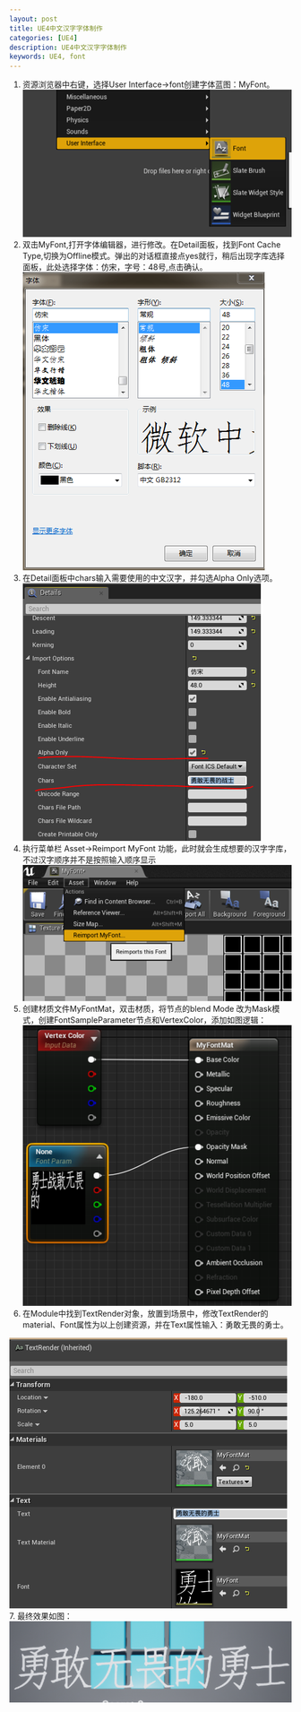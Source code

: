 ```yaml
---
layout: post
title: UE4中文汉字字体制作
categories: [UE4]
description: UE4中文汉字字体制作
keywords: UE4, font
---
```



1. 资源浏览器中右键，选择User Interface->font创建字体蓝图：MyFont。
![](https://github.com/longlongwaytogo/WorkDocs/blob/master/Unreal_Engine/res/chinese_font_1.png?raw=true)  
2. 双击MyFont,打开字体编辑器，进行修改。在Detail面板，找到Font Cache Type,切换为Offline模式。弹出的对话框直接点yes就行，稍后出现字库选择面板，此处选择字体：仿宋，字号：48号,点击确认。  
 ![](https://github.com/longlongwaytogo/WorkDocs/blob/master/Unreal_Engine/res/chinese_font_2.png?raw=true) 
3. 在Detail面板中chars输入需要使用的中文汉字，并勾选Alpha Only选项。  
![](https://github.com/longlongwaytogo/WorkDocs/blob/master/Unreal_Engine/res/chinese_font_3.png?raw=true)    
4. 执行菜单栏  Asset->Reimport MyFont 功能，此时就会生成想要的汉字字库，不过汉字顺序并不是按照输入顺序显示
![](https://github.com/longlongwaytogo/WorkDocs/blob/master/Unreal_Engine/res/chinese_font_4.png?raw=true)  
5. 创建材质文件MyFontMat，双击材质，将节点的blend Mode 改为Mask模式，创建FontSampleParameter节点和VertexColor，添加如图逻辑：  
![](https://github.com/longlongwaytogo/WorkDocs/blob/master/Unreal_Engine/res/chinese_font_5.png?raw=true)   
6. 在Module中找到TextRender对象，放置到场景中，修改TextRender的material、Font属性为以上创建资源，并在Text属性输入：勇敢无畏的勇士。 

![](https://github.com/longlongwaytogo/WorkDocs/blob/master/Unreal_Engine/res/chinese_font_6.png?raw=true) 
 7. 最终效果如图：  
![](https://github.com/longlongwaytogo/WorkDocs/blob/master/Unreal_Engine/res/chinese_font_7.png?raw=true) 
